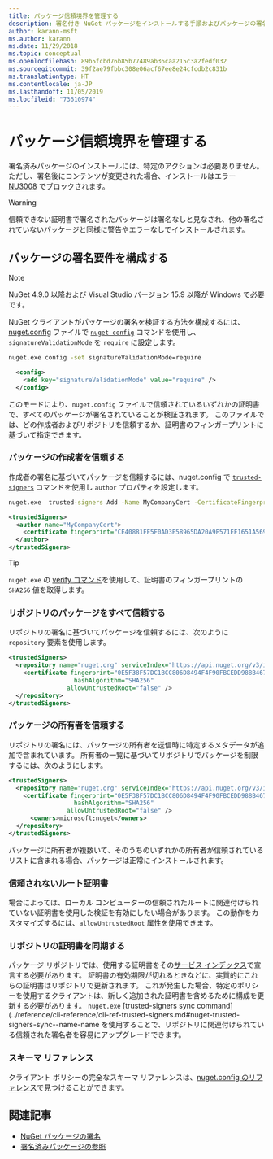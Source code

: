 ```yaml
---
title: パッケージ信頼境界を管理する
description: 署名付き NuGet パッケージをインストールする手順およびパッケージの署名の信頼設定を構成する方法を説明します。
author: karann-msft
ms.author: karann
ms.date: 11/29/2018
ms.topic: conceptual
ms.openlocfilehash: 89b5fcbd76b85b77489ab36caa215c3a2fedf032
ms.sourcegitcommit: 39f2ae79fbbc308e06acf67ee8e24cfcdb2c831b
ms.translationtype: HT
ms.contentlocale: ja-JP
ms.lasthandoff: 11/05/2019
ms.locfileid: "73610974"
---
```

# <a name="manage-package-trust-boundaries"></a>パッケージ信頼境界を管理する

署名済みパッケージのインストールには、特定のアクションは必要ありません。ただし、署名後にコンテンツが変更された場合、インストールはエラー [NU3008](../reference/errors-and-warnings/NU3008.md) でブロックされます。

> [!Warning]
> 信頼できない証明書で署名されたパッケージは署名なしと見なされ、他の署名されていないパッケージと同様に警告やエラーなしでインストールされます。

## <a name="configure-package-signature-requirements"></a>パッケージの署名要件を構成する

> [!Note]
> NuGet 4.9.0 以降および Visual Studio バージョン 15.9 以降が Windows で必要です。

NuGet クライアントがパッケージの署名を検証する方法を構成するには、[nuget.config](../reference/nuget-config-file.md) ファイルで [`nuget config`](../reference/cli-reference/cli-ref-config.md) コマンドを使用し、`signatureValidationMode` を `require` に設定します。

```cmd
nuget.exe config -set signatureValidationMode=require
```

```xml
  <config>
    <add key="signatureValidationMode" value="require" />
  </config>
```

このモードにより、`nuget.config` ファイルで信頼されているいずれかの証明書で、すべてのパッケージが署名されていることが検証されます。 このファイルでは、どの作成者およびリポジトリを信頼するか、証明書のフィンガープリントに基づいて指定できます。

### <a name="trust-package-author"></a>パッケージの作成者を信頼する

作成者の署名に基づいてパッケージを信頼するには、nuget.config で [`trusted-signers`](../reference/cli-reference/cli-ref-trusted-signers.md) コマンドを使用し `author` プロパティを設定します。

```cmd
nuget.exe  trusted-signers Add -Name MyCompanyCert -CertificateFingerprint CE40881FF5F0AD3E58965DA20A9F571EF1651A56933748E1BF1C99E537C4E039 -FingerprintAlgorithm SHA256
```

```xml
<trustedSigners>
  <author name="MyCompanyCert">
    <certificate fingerprint="CE40881FF5F0AD3E58965DA20A9F571EF1651A56933748E1BF1C99E537C4E039" hashAlgorithm="SHA256" allowUntrustedRoot="false" />
  </author>
</trustedSigners>
```

>[!TIP]
>`nuget.exe` の [verify コマンド](../reference/cli-reference/cli-ref-verify.md)を使用して、証明書のフィンガープリントの `SHA256` 値を取得します。


### <a name="trust-all-packages-from-a-repository"></a>リポジトリのパッケージをすべて信頼する

リポジトリの署名に基づいてパッケージを信頼するには、次のように `repository` 要素を使用します。

```xml
<trustedSigners>  
  <repository name="nuget.org" serviceIndex="https://api.nuget.org/v3/index.json">
    <certificate fingerprint="0E5F38F57DC1BCC806D8494F4F90FBCEDD988B4676070...." 
                  hashAlgorithm="SHA256" 
                allowUntrustedRoot="false" />
  </repository>
</trustedSigners>
```

### <a name="trust-package-owners"></a>パッケージの所有者を信頼する

リポジトリの署名には、パッケージの所有者を送信時に特定するメタデータが追加で含まれています。 所有者の一覧に基づいてリポジトリでパッケージを制限するには、次のようにします。

```xml
<trustedSigners>  
  <repository name="nuget.org" serviceIndex="https://api.nuget.org/v3/index.json">
    <certificate fingerprint="0E5F38F57DC1BCC806D8494F4F90FBCEDD988B4676070...." 
                  hashAlgorithm="SHA256" 
                allowUntrustedRoot="false" />
      <owners>microsoft;nuget</owners>
  </repository>
</trustedSigners>
```

パッケージに所有者が複数いて、そのうちのいずれかの所有者が信頼されているリストに含まれる場合、パッケージは正常にインストールされます。

### <a name="untrusted-root-certificates"></a>信頼されないルート証明書

場合によっては、ローカル コンピューターの信頼されたルートに関連付けられていない証明書を使用した検証を有効にしたい場合があります。 この動作をカスタマイズするには、`allowUntrustedRoot` 属性を使用できます。

### <a name="sync-repository-certificates"></a>リポジトリの証明書を同期する

パッケージ リポジトリでは、使用する証明書をその[サービス インデックス](../api/service-index.md)で宣言する必要があります。 証明書の有効期限が切れるときなどに、実質的にこれらの証明書はリポジトリで更新されます。 これが発生した場合、特定のポリシーを使用するクライアントは、新しく追加された証明書を含めるために構成を更新する必要があります。 `nuget.exe` [trusted-signers sync command](../reference/cli-reference/cli-ref-trusted-signers.md#nuget-trusted-signers-sync--name-name を使用することで、リポジトリに関連付けられている信頼された署名者を容易にアップグレードできます。

### <a name="schema-reference"></a>スキーマ リファレンス

クライアント ポリシーの完全なスキーマ リファレンスは、[nuget.config のリファレンス](../reference/nuget-config-file.md#trustedsigners-section)で見つけることができます。

## <a name="related-articles"></a>関連記事

- [NuGet パッケージの署名](../create-packages/Sign-a-Package.md)
- [署名済みパッケージの参照](../reference/Signed-Packages-Reference.md)
